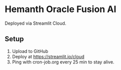 # Hemanth Oracle Fusion AI

Deployed via Streamlit Cloud.

## Setup
1. Upload to GitHub
2. Deploy at https://streamlit.io/cloud
3. Ping with cron-job.org every 25 min to stay alive.
